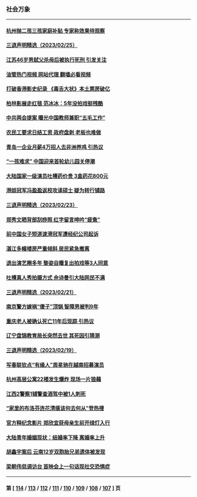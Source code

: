 ### 社会万象
---
#### [杭州抛二孩三孩家庭补贴 专家称效果待观察](../../pages/ncid282/n13938417.md?02270445) 
#### [三退声明精选（2023/02/25）](../../pages/ncid282/n13938326.md?02270445) 
#### [江苏46岁男弑父杀母后被执行死刑 引发关注](../../pages/ncid282/n13937901.md?02270445) 
#### [油管热门视频 网站代理 翻墙必看视频](http://138.2.39.72:81/youtube.html?epic-marker?02270445)
#### [打破香港影史纪录 《毒舌大状》本土票房破亿](../../pages/ncid282/n13937630.md?02270445) 
#### [柏林影展走红毯 范冰冰：5年没拍戏挺残酷](../../pages/ncid282/n13937577.md?02270445) 
#### [中共两会提案 曝光中国教师兼职“五毛工作”](../../pages/ncid282/n13937576.md?02270445) 
#### [农民工要求日结工资 政府盘剥 老板也难做](../../pages/ncid282/n13936819.md?02270445) 
#### [青岛一企业月薪4万招人去非洲养鸡 引热议](../../pages/ncid282/n13937354.md?02270445) 
#### [“一孩难求” 中国迎来首轮幼儿园关停潮](../../pages/ncid282/n13937294.md?02270445) 
#### [大陆国家一级演员吐槽药价贵 3盒药花800元](../../pages/ncid282/n13937208.md?02270445) 
#### [港姐冠军冯盈盈返校攻读硕士 疑为转行铺路](../../pages/ncid282/n13936843.md?02270445) 
#### [三退声明精选（2023/02/23）](../../pages/ncid282/n13936994.md?02270445) 
#### [郑秀文晒背部刮痧照 红字留言呻吟“疲惫”](../../pages/ncid282/n13936801.md?02270445) 
#### [前中国女子短道速滑冠军遭经纪公司起诉](../../pages/ncid282/n13936331.md?02270445) 
#### [湛江多幢楼房严重倾斜 居民紧急撤离](../../pages/ncid282/n13936196.md?02270445) 
#### [退出演艺圈多年 黎姿自曝复出拍戏等3人同意](../../pages/ncid282/n13935910.md?02270445) 
#### [吐槽真人秀拍摄方式 佘诗曼引大陆网民不满](../../pages/ncid282/n13934980.md?02270445) 
#### [三退声明精选（2023/02/21）](../../pages/ncid282/n13935108.md?02270445) 
#### [南京警方嫁祸“傻子”顶锅 智障男被判9年](../../pages/ncid282/n13934959.md?02270445) 
#### [重庆老人被确认死亡11年后现踪 引热议](../../pages/ncid282/n13934748.md?02270445) 
#### [辽宁盘锦教育局长突然去世 其死因引猜测](../../pages/ncid282/n13934515.md?02270445) 
#### [三退声明精选（2023/02/19）](../../pages/ncid282/n13933823.md?02270445) 
#### [写春联钦点“有缘人”周星驰在越南招募演员](../../pages/ncid282/n13933589.md?02270445) 
#### [杭州高层公寓22楼发生爆炸 现场一片狼藉](../../pages/ncid282/n13933284.md?02270445) 
#### [江西2警察1辅警查酒驾中被1人刺死](../../pages/ncid282/n13933226.md?02270445) 
#### [“家里的布洛芬连花清瘟该何去何从”登热搜](../../pages/ncid282/n13932657.md?02270445) 
#### [官方释纪念影片 郑欣宜获母亲生前开绿灯入行](../../pages/ncid282/n13932304.md?02270445) 
#### [大陆青年婚姻现状：结婚率下降 离婚率上升](../../pages/ncid282/n13931966.md?02270445) 
#### [胡鑫宇案后 云南12岁双胞胎兄弟遗体被发现](../../pages/ncid282/n13932346.md?02270445) 
#### [梁朝伟低调访台 首映会上一句话现社交恐惧症](../../pages/ncid282/n13932272.md?02270445) 

---
#### 第 [ [114](./114.md?02270445) / [113](./113.md?02270445) / [112](./112.md?02270445) / [111](./111.md?02270445) / [110](./110.md?02270445) / [109](./109.md?02270445) / [108](./108.md?02270445) / [107](./107.md?02270445) ] 页

